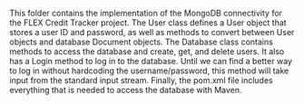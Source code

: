 This folder contains the implementation of the MongoDB connectivity for the FLEX Credit Tracker project.
The User class defines a User object that stores a user ID and password,
as well as methods to convert between User objects and database Document objects.
The Database class contains methods to access the database and create, get, and delete users.
It also has a Login method to log in to the database. Until we can find a better
way to log in without hardcoding the username/password, this method will take input from the standard input stream.
Finally, the pom.xml file includes everything that is needed to access the database with Maven.